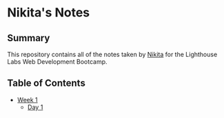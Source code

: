 # Nikita's Notes

## Summary 

This repository contains all of the notes taken by [Nikita](https://github.com/nikitasheremet) for the Lighthouse Labs Web Development Bootcamp.

## Table of Contents

* [Week 1](Week_1/)
  * [Day 1](Week_1/Day_1)